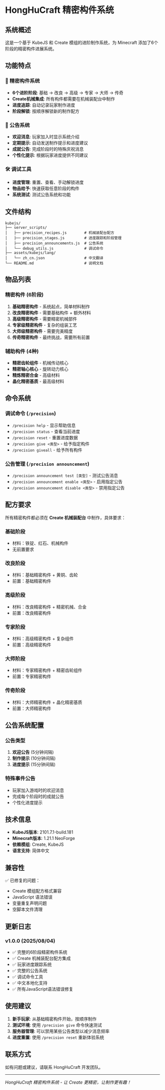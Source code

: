 # HongHuCraft 精密构件系统

## 系统概述

这是一个基于 KubeJS 和 Create 模组的进阶制作系统，为 Minecraft 添加了6个阶段的精密构件进展系统。

## 功能特点

### 🔧 精密构件系统
- **6个进阶阶段**: 基础 → 改良 → 高级 → 专家 → 大师 → 传奇
- **Create机械集成**: 所有构件都需要在机械装配台中制作
- **进度追踪**: 自动记录玩家制作进度
- **阶段解锁**: 按顺序解锁新的制作配方

### 📢 公告系统
- **欢迎消息**: 玩家加入时显示系统介绍
- **定期提示**: 自动发送制作提示和进度建议
- **成就公告**: 完成阶段时的特殊庆祝消息
- **个性化提示**: 根据玩家进度提供不同建议

### 🛠️ 调试工具
- **进度管理**: 重置、查看、手动解锁进度
- **物品给予**: 快速获取任意阶段的构件
- **系统测试**: 测试公告系统和功能

## 文件结构

```
kubejs/
├── server_scripts/
│   ├── precision_recipes.js        # 机械装配台配方
│   ├── precision_stages.js         # 进度跟踪和阶段管理
│   ├── precision_announcements.js  # 公告系统
│   └── debug_utils.js              # 调试命令
├── assets/kubejs/lang/
│   └── zh_cn.json                  # 中文翻译
└── README.md                       # 说明文档
```

## 物品列表

### 精密构件 (6阶段)
1. **基础精密构件** - 系统起点，简单材料制作
2. **改良精密构件** - 需要基础构件 + 额外材料  
3. **高级精密构件** - 需要精密机械部件
4. **专家级精密构件** - 复杂的组装工艺
5. **大师级精密构件** - 需要完美精度
6. **传奇精密构件** - 最终挑战，需要所有前置

### 辅助构件 (4种)
- **精密齿轮组件** - 机械传动核心
- **精密轴心核心** - 旋转动力核心  
- **精炼精密合金** - 高级材料
- **晶化精密基质** - 最高级材料

## 命令系统

### 调试命令 (`/precision`)
- `/precision help` - 显示帮助信息
- `/precision status` - 查看当前进度
- `/precision reset` - 重置进度数据
- `/precision give <类型>` - 给予指定构件
- `/precision giveall` - 给予所有构件

### 公告管理 (`/precision announcement`)
- `/precision announcement test [类型]` - 测试公告消息
- `/precision announcement enable <类型>` - 启用指定公告
- `/precision announcement disable <类型>` - 禁用指定公告

## 配方要求

所有精密构件都必须在 **Create 机械装配台** 中制作，具体要求：

### 基础阶段
- 材料：铁锭、红石、机械构件
- 无前置要求

### 改良阶段  
- 材料：基础精密构件 + 黄铜、齿轮
- 前置：基础精密构件

### 高级阶段
- 材料：改良精密构件 + 精密机械、合金
- 前置：改良精密构件

### 专家阶段
- 材料：高级精密构件 + 复杂组件
- 前置：高级精密构件

### 大师阶段
- 材料：专家精密构件 + 精密齿轮组件
- 前置：专家精密构件

### 传奇阶段
- 材料：大师精密构件 + 晶化精密基质
- 前置：大师精密构件

## 公告系统配置

### 公告类型
1. **欢迎公告** (5分钟间隔)
2. **制作提示** (10分钟间隔)  
3. **进度提示** (15分钟间隔)

### 特殊事件公告
- 玩家加入游戏时的欢迎消息
- 完成每个阶段时的成就公告
- 个性化进度提示

## 技术信息

- **KubeJS版本**: 2101.7.1-build.181
- **Minecraft版本**: 1.21.1 NeoForge
- **依赖模组**: Create, KubeJS
- **语言支持**: 简体中文

## 兼容性

✅ 已修复的问题：
- Create 模组配方格式兼容
- JavaScript 语法错误
- 变量重复声明问题
- 空脚本文件清理

## 更新日志

### v1.0.0 (2025/08/04)
- ✅ 完整的6阶段精密构件系统
- ✅ Create 机械装配台配方集成
- ✅ 玩家进度跟踪系统
- ✅ 完整的公告系统
- ✅ 调试命令工具
- ✅ 中文本地化支持
- ✅ 所有JavaScript语法错误修复

## 使用建议

1. **新手玩家**: 从基础精密构件开始，按顺序制作
2. **测试环境**: 使用 `/precision give` 命令快速测试
3. **服务器管理**: 可以禁用某些公告类型以减少消息频率
4. **进度重置**: 使用 `/precision reset` 重新体验系统

## 联系方式

如有问题或建议，请联系 HongHuCraft 开发团队。

---
*HongHuCraft 精密构件系统 - 让 Create 更精密，让制作更有趣！*

